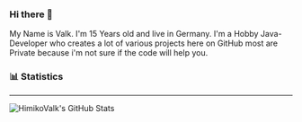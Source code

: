 ### Hi there 👋

My Name is Valk. 
I'm 15 Years old and live in Germany. 
I'm a Hobby Java-Developer who creates a lot of various projects here on GitHub most are Private because i'm not sure if the code will help you. 

### 📊 Statistics

---
<img align="left" alt = "HimikoValk's GitHub Stats" src= "https://github-readme-stats.vercel.app/api?username=HimikoValk"/>
